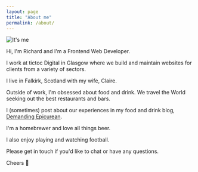 ```yaml
---
layout: page
title: "About me"
permalink: /about/
---
```


![It's me](https://lh3.googleusercontent.com/tVMimF_AHxsYrnxGGnXfkDglH2JzfA5TICtCAfW56JluH29CVwGxgNeWa2Ei4-XkLgE_J-hzVTYmzR9sZk6t4VX47e7rWuhAS8dRsXyFTEZN_UYNJvqblyUHOLOpKgiLjFs5fv77tesisTPBFbghRWdkv-NG8gmt-a0f2kknZ1k6FDMv3ZTm5rvvIRx-2f-pNlVahmUWUSYyrbuSo1RCEc9OcOlyDGJKo1anfdKlsvlu8A93zYC3wBUR_1VdCDK0fm0azU3RPH0SIYE6d7kaUId4EB-h2jgjANxeE__Sdpzbg0N8-ErLcVG0PQ0fsxiSHx07Q_a1iXlyC8zOvEbYBSfq5WnV0szqko6SzxQQZR3C6qejTUBNNF9dfN9kqliEuKH9AUAdM3ZcefLgw1LN5sLNq4z33BlWBoIWGovJy476pIJ9BjT1OMEMRgtdSd9rPxYvEO0OImGYdoE2RTyV8z8e8n0kGGOihXT8l4p4huRWTAHVON_P13Ngl1NF-FYAokxomg5ghg4RnNQYRnkklrBUGXonOM-J7SJSEy07kXRekZ45fpc7Ud2B6kq-_WTbqatZ40cnZwnjB8yHA67T8q_G2HzKMe_vqqSio6LzsZ3JK8rKS00oEvsbEXa1Bi8K3lZ2EghU2Hcjsag7ZlvUZEutY_UJiC0=w960-h1280-no)


Hi, I'm Richard and I'm a Frontend Web Developer.

I work at tictoc Digital in Glasgow where we build and maintain websites for clients from a variety of sectors.

I live in Falkirk, Scotland with my wife, Claire.

Outside of work, I'm obsessed about food and drink. We travel the World seeking out the best restaurants and bars.

I (sometimes) post about our experiences in my food and drink blog, [Demanding Epicurean](https://demandingepicurean.co.uk).

I'm a homebrewer and love all things beer.

I also enjoy playing and watching football.

Please get in touch if you'd like to chat or have any questions.

Cheers 🍻
